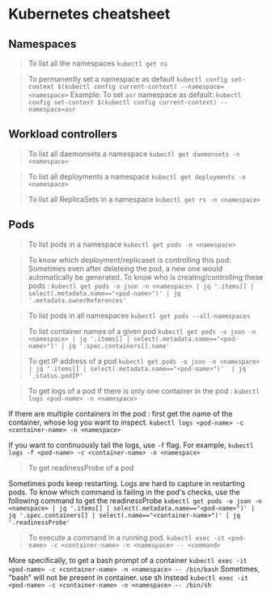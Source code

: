 # Kubernetes cheatsheet 

## Namespaces


> To list all the namespaces
`kubectl get ns`

> To permanently set a namespace as default
`kubectl config set-context $(kubectl config current-context) --namespace=<namespace>`
Example: To set `asr` namespace as default:
`kubectl config set-context $(kubectl config current-context) --namespace=asr`

## Workload controllers

> To list all daemonsets a namespace
`kubectl get daemonsets -n <namespace>`

> To list all deployments a namespace
`kubectl get deployments -n <namespace>`

> To list all ReplicaSets in a namespace
`kubectl get rs -n <namespace>`


## Pods

> To list pods in a namespace
`kubectl get pods -n <namespace>`

> To know which deployment/replicaset is controlling this pod:
Sometimes even after deleteing the pod, a new one would automatically be generated. To know who is creating/controlling these pods :
`kubectl get pods -o json -n <namespace> | jq '.items[] | select(.metadata.name=="<pod-name>")' | jq '.metadata.ownerReferences'`

> To list pods in all namespaces
`kubectl get pods --all-namespaces`


> To list container names of a given pod
`kubectl get pods -o json -n <namespace> | jq '.items[] | select(.metadata.name=="<pod-name>")' | jq '.spec.containers[].name'`


> To get IP address of a pod
`kubectl get pods -o json -n <namespace> | jq '.items[] | select(.metadata.name=="<pod-name>")'  | jq '.status.podIP'`


> To get logs of a pod
If there is only one container in the pod :
`kubectl logs <pod-name> -n <namespace>`

If there are multiple containers in the pod :
first get the name of the container, whose log you want to inspect.
`kubectl logs <pod-name> -c <container-name> -n <namespace>`

If you want to continuously tail the logs, use `-f` flag. For example,
`kubectl logs -f <pod-name> -c <container-name> -n <namespace>`


> To get readinessProbe of a pod

Sometimes pods keep restarting. Logs are hard to capture in restarting pods. To know which command is failing in the pod's checks, use the following command to get the readinessProbe
`kubectl get pods -o json -n <namespace> | jq '.items[] | select(.metadata.name=="<pod-name>")' | jq '.spec.containers[] | select(.name=="<container-name>")' | jq '.readinessProbe'` 


> To execute a command in a running pod.
`kubectl exec -it <pod-name> -c <container-name> -n <namespace> -- <command>`

More specifically, to get a bash prompt of a container
`kubectl exec -it <pod-name> -c <container-name> -n <namespace> -- /bin/bash`
Sometimes, "bash" will not be present in container. use sh instead
`kubectl exec -it <pod-name> -c <container-name> -n <namespace> -- /bin/sh`



